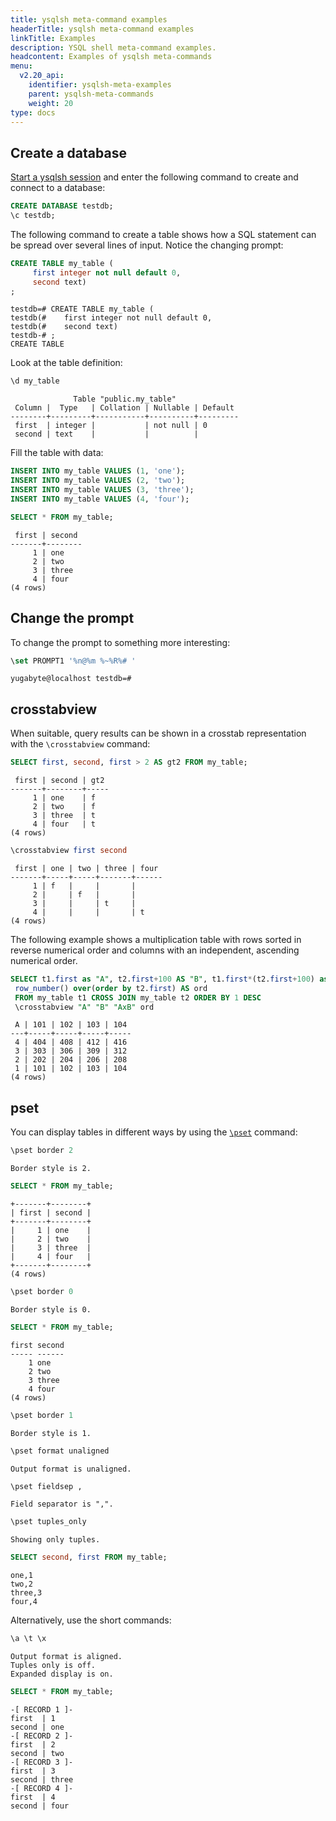 ```yaml
---
title: ysqlsh meta-command examples
headerTitle: ysqlsh meta-command examples
linkTitle: Examples
description: YSQL shell meta-command examples.
headcontent: Examples of ysqlsh meta-commands
menu:
  v2.20_api:
    identifier: ysqlsh-meta-examples
    parent: ysqlsh-meta-commands
    weight: 20
type: docs
---
```


## Create a database

[Start a ysqlsh session](../ysqlsh/#starting-ysqlsh) and enter the following command to create and connect to a database:

```sql
CREATE DATABASE testdb;
\c testdb;
```

The following command to create a table shows how a SQL statement can be spread over several lines of input. Notice the changing prompt:

```sql
CREATE TABLE my_table (
     first integer not null default 0,
     second text)
;
```

```output
testdb=# CREATE TABLE my_table (
testdb(#    first integer not null default 0,
testdb(#    second text)
testdb-# ;
CREATE TABLE
```

Look at the table definition:

```sql
\d my_table
```

```output
              Table "public.my_table"
 Column |  Type   | Collation | Nullable | Default
--------+---------+-----------+----------+---------
 first  | integer |           | not null | 0
 second | text    |           |          |
```

Fill the table with data:

```sql
INSERT INTO my_table VALUES (1, 'one');
INSERT INTO my_table VALUES (2, 'two');
INSERT INTO my_table VALUES (3, 'three');
INSERT INTO my_table VALUES (4, 'four');
```

```sql
SELECT * FROM my_table;
```

```output
 first | second
-------+--------
     1 | one
     2 | two
     3 | three
     4 | four
(4 rows)
```

## Change the prompt

To change the prompt to something more interesting:

```sql
\set PROMPT1 '%n@%m %~%R%# '
```

```output
yugabyte@localhost testdb=#
```

## crosstabview

When suitable, query results can be shown in a crosstab representation with the `\crosstabview` command:

```sql
SELECT first, second, first > 2 AS gt2 FROM my_table;
```

```output
 first | second | gt2
-------+--------+-----
     1 | one    | f
     2 | two    | f
     3 | three  | t
     4 | four   | t
(4 rows)
```

```sql
\crosstabview first second
```

```output
 first | one | two | three | four
-------+-----+-----+-------+------
     1 | f   |     |       |
     2 |     | f   |       |
     3 |     |     | t     |
     4 |     |     |       | t
(4 rows)
```

The following example shows a multiplication table with rows sorted in reverse numerical order and columns with an independent, ascending numerical order.

```sql
SELECT t1.first as "A", t2.first+100 AS "B", t1.first*(t2.first+100) as "AxB",
 row_number() over(order by t2.first) AS ord
 FROM my_table t1 CROSS JOIN my_table t2 ORDER BY 1 DESC
 \crosstabview "A" "B" "AxB" ord
```

```output
 A | 101 | 102 | 103 | 104
---+-----+-----+-----+-----
 4 | 404 | 408 | 412 | 416
 3 | 303 | 306 | 309 | 312
 2 | 202 | 204 | 206 | 208
 1 | 101 | 102 | 103 | 104
(4 rows)
```

## pset

You can display tables in different ways by using the [`\pset`](../ysqlsh-pset-options/#pset-option-value) command:

```sql
\pset border 2
```

```output
Border style is 2.
```

```sql
SELECT * FROM my_table;
```

```output
+-------+--------+
| first | second |
+-------+--------+
|     1 | one    |
|     2 | two    |
|     3 | three  |
|     4 | four   |
+-------+--------+
(4 rows)
```

```sql
\pset border 0
```

```output
Border style is 0.
```

```sql
SELECT * FROM my_table;
```

```output
first second
----- ------
    1 one
    2 two
    3 three
    4 four
(4 rows)
```

```sql
\pset border 1
```

```output
Border style is 1.
```

```sql
\pset format unaligned
```

```output
Output format is unaligned.
```

```sql
\pset fieldsep ,
```

```output
Field separator is ",".
```

```sql
\pset tuples_only
```

```output
Showing only tuples.
```

```sql
SELECT second, first FROM my_table;
```

```output
one,1
two,2
three,3
four,4
```

Alternatively, use the short commands:

```sql
\a \t \x
```

```output
Output format is aligned.
Tuples only is off.
Expanded display is on.
```

```sql
SELECT * FROM my_table;
```

```output
-[ RECORD 1 ]-
first  | 1
second | one
-[ RECORD 2 ]-
first  | 2
second | two
-[ RECORD 3 ]-
first  | 3
second | three
-[ RECORD 4 ]-
first  | 4
second | four
```
